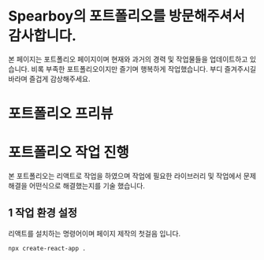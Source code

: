# Spearboy의 포트폴리오를 방문해주셔서 감사합니다.

본 페이지는 포트폴리오 페이지이며 현재와 과거의 경력 및 작업물들을 업데이트하고 있습니다.
비록 부족한 포트폴리오이지만 즐기며 행복하게 작업했습니다. 부디 즐겨주시길 바라며 즐겁게 감상해주세요.

# 포트폴리오 프리뷰

# 포트폴리오 작업 진행

본 포트폴리오는 리액트로 작업을 하였으며 작업에 필요한 라이브러리 및 작업에서 문제해결을 어떤식으로 해결했는지를 기술 했습니다.

## 1 작업 환경 설정

리액트를 설치하는 명령어이며 페이지 제작의 첫걸음 입니다.

```
npx create-react-app .
```
